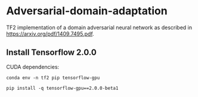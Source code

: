 # Adversarial-domain-adaptation
TF2 implementation of a domain adversarial neural network as described in https://arxiv.org/pdf/1409.7495.pdf.

## Install Tensorflow 2.0.0

CUDA dependencies:

```
conda env -n tf2 pip tensorflow-gpu
```

```
pip install -q tensorflow-gpu==2.0.0-beta1
```
